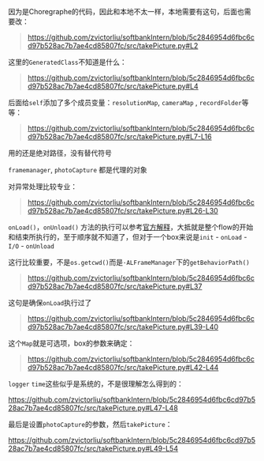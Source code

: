 因为是Choregraphe的代码，因此和本地不太一样，本地需要有这句，后面也需要改：

> https://github.com/zvictorliu/softbankIntern/blob/5c2846954d6fbc6cd97b528ac7b7ae4cd85807fc/src/takePicture.py#L2

这里的`GeneratedClass`不知道是什么：

> https://github.com/zvictorliu/softbankIntern/blob/5c2846954d6fbc6cd97b528ac7b7ae4cd85807fc/src/takePicture.py#L4

后面给`self`添加了多个成员变量：`resolutionMap`, `cameraMap` , `recordFolder`等等：

> https://github.com/zvictorliu/softbankIntern/blob/5c2846954d6fbc6cd97b528ac7b7ae4cd85807fc/src/takePicture.py#L7-L16

用的还是绝对路径，没有替代符号

`framemanager`, `photoCapture` 都是代理的对象

对异常处理比较专业：

> https://github.com/zvictorliu/softbankIntern/blob/5c2846954d6fbc6cd97b528ac7b7ae4cd85807fc/src/takePicture.py#L26-L30

`onLoad()`，`onUnload()` 方法的执行可以参考[官方解释](http://doc.aldebaran.com/2-5/software/choregraphe/tutos/boxes.html?highlight=onload#how-does-the-set-leds-script-work)，大抵就是整个flow的开始和结束所执行的，至于顺序就不知道了，但对于一个box来说是`init` - `onLoad` - `I/O` - `onUnload`

这行比较重要，不是`os.getcwd()`而是`·ALFrameManager`下的`getBehaviorPath()`

> https://github.com/zvictorliu/softbankIntern/blob/5c2846954d6fbc6cd97b528ac7b7ae4cd85807fc/src/takePicture.py#L37

这句是确保`onLoad`执行过了

> https://github.com/zvictorliu/softbankIntern/blob/5c2846954d6fbc6cd97b528ac7b7ae4cd85807fc/src/takePicture.py#L39-L40

这个`Map`就是可选项，box的参数来确定：

> https://github.com/zvictorliu/softbankIntern/blob/5c2846954d6fbc6cd97b528ac7b7ae4cd85807fc/src/takePicture.py#L42-L44

`logger` `time`这些似乎是系统的，不是很理解怎么得到的：

https://github.com/zvictorliu/softbankIntern/blob/5c2846954d6fbc6cd97b528ac7b7ae4cd85807fc/src/takePicture.py#L47-L48

最后是设置`photoCapture`的参数，然后`takePicture`：

https://github.com/zvictorliu/softbankIntern/blob/5c2846954d6fbc6cd97b528ac7b7ae4cd85807fc/src/takePicture.py#L49-L54